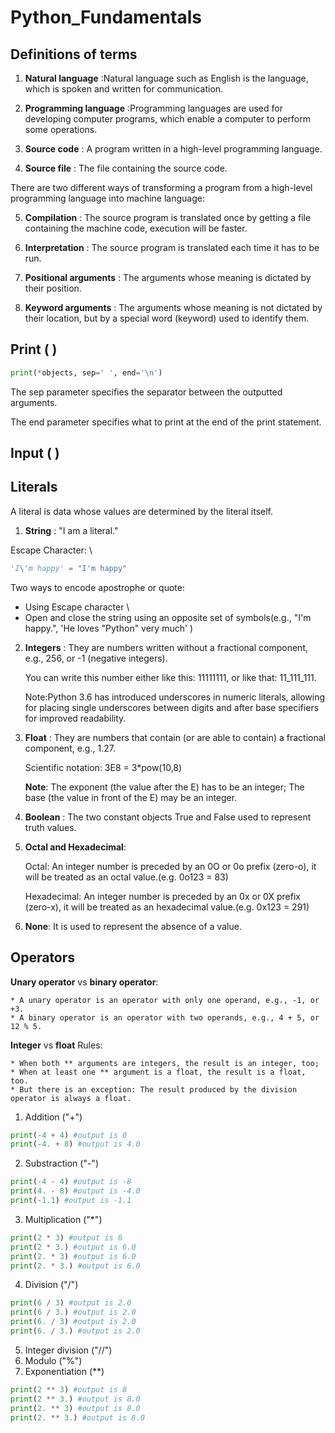 # Python_Fundamentals
## Definitions of terms

1. **Natural language** :Natural language such as English is the language, which is spoken and written for communication.

2. **Programming language** :Programming languages are used for developing computer programs, which enable a computer to perform some operations.

3. **Source code** : A program written in a high-level programming language.

4. **Source file** : The file containing the source code.

There are two different ways of transforming a program from a high-level programming language into machine language:

5. **Compilation** : The source program is translated once by getting a file containing the machine code, execution will be faster.

6. **Interpretation** : The source program is translated each time it has to be run.

6. **Positional arguments** : The arguments whose meaning is dictated by their position.

6. **Keyword arguments** : The arguments whose meaning is not dictated by their location, but by a special word (keyword) used to identify them.

## Print ( )
```python
print(*objects, sep=' ', end='\n')
```
The sep parameter specifies the separator between the outputted arguments.

The end parameter specifies what to print at the end of the print statement.



## Input ( )

## Literals
A literal is data whose values are determined by the literal itself.

1. **String** : "I am a literal."

  Escape Character: \
  
  ```python
  'I\'m happy' = "I'm happy"
  ```
  Two ways to encode apostrophe or quote:
  * Using Escape character \
  * Open and close the string using an opposite set of symbols(e.g., "I'm happy.",  'He loves "Python" very much' )

2. **Integers** : They are numbers written without a fractional component, e.g., 256, or -1 (negative integers).

    You can write this number either like this: 11111111, or like that: 11_111_111.

    Note:Python 3.6 has introduced underscores in numeric literals, allowing for placing single underscores between digits and after base specifiers for improved readability.

3. **Float** : They are numbers that contain (or are able to contain) a fractional component, e.g., 1.27.

    Scientific notation: 3E8 = 3*pow(10,8)

    **Note**:
    The exponent (the value after the E) has to be an integer;
    The base (the value in front of the E) may be an integer.

4. **Boolean** : The two constant objects True and False used to represent truth values.

5. **Octal and Hexadecimal**:

    Octal: An integer number is preceded by an 0O or 0o prefix (zero-o), it will be treated as an octal value.(e.g. 0o123 = 83)
    
    Hexadecimal: An integer number is preceded by an 0x or 0X prefix (zero-x), it will be treated as an hexadecimal value.(e.g. 0x123 = 291)

6. **None**: It is used to represent the absence of a value.

## Operators
**Unary operator** vs **binary operator**:
```
* A unary operator is an operator with only one operand, e.g., -1, or +3.
* A binary operator is an operator with two operands, e.g., 4 + 5, or 12 % 5.
```

**Integer** vs **float** Rules:
```
* When both ** arguments are integers, the result is an integer, too;
* When at least one ** argument is a float, the result is a float, too.
* But there is an exception: The result produced by the division operator is always a float.
```
1. Addition ("+")
```python
print(-4 + 4) #output is 0
print(-4. + 8) #output is 4.0
```
2. Substraction ("-")
```python
print(-4 - 4) #output is -8
print(4. - 8) #output is -4.0
print(-1.1) #output is -1.1
```
3. Multiplication ("*")
```python
print(2 * 3) #output is 6
print(2 * 3.) #output is 6.0
print(2. * 3) #output is 6.0
print(2. * 3.) #output is 6.0
```

4. Division ("/")
```python
print(6 / 3) #output is 2.0
print(6 / 3.) #output is 2.0
print(6. / 3) #output is 2.0
print(6. / 3.) #output is 2.0
```
5. Integer division ("//")
6. Modulo ("%")
7. Exponentiation (**)
```python
print(2 ** 3) #output is 8
print(2 ** 3.) #output is 8.0
print(2. ** 3) #output is 8.0
print(2. ** 3.) #output is 8.0
```

    
